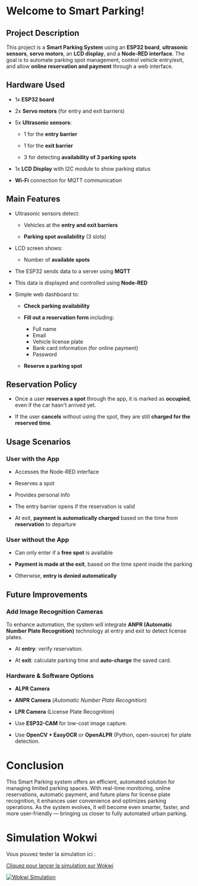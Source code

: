 ﻿# Welcome to Smart Parking!
## Project Description

This project is a **Smart Parking System** using an **ESP32 board**, **ultrasonic sensors**, **servo motors**, an **LCD display**, and a **Node-RED interface**. The goal is to automate parking spot management, control vehicle entry/exit, and allow **online reservation and payment** through a web interface.


## Hardware Used

-   1x **ESP32 board**
    
-   2x **Servo motors** (for entry and exit barriers)
    
-   5x **Ultrasonic sensors**:
    
    -   1 for the **entry barrier**
        
    -   1 for the **exit barrier**
        
    -   3 for detecting **availability of 3 parking spots**
        
-   1x **LCD Display** with I2C module to show parking status
    
-   **Wi-Fi** connection for MQTT communication
## Main Features

-   Ultrasonic sensors detect:
    
    -   Vehicles at the **entry and exit barriers**
        
    -   **Parking spot availability** (3 slots)
   - LCD screen shows:

        -   Number of **available spots**
-   The ESP32 sends data to a server using **MQTT**
    
-   This data is displayed and controlled using **Node-RED**
- Simple web dashboard to:


    
  -   **Check parking availability**
  - **Fill out a reservation form** including:

    -   Full name  
    -   Email
    -   Vehicle license plate
     -   Bank card information (for online payment)
    -   Password
   -   **Reserve a parking spot**
## Reservation Policy

-   Once a user **reserves a spot** through the app, it is marked as **occupied**, even if the car hasn't arrived yet.
    
-   If the user **cancels** without using the spot, they are still **charged for the reserved time**.

## Usage Scenarios
 ###  User with the App
-   Accesses the Node-RED interface
    
-   Reserves a spot
    
-   Provides personal info
    
-   The entry barrier opens if the reservation is valid
    
-   At exit, **payment is automatically charged** based on the time from **reservation** to departure
### User without the App
-   Can only enter if a **free spot** is available
    

    
-   **Payment is made at the exit**, based on the time spent inside the parking
-    Otherwise, **entry is denied automatically**

## Future Improvements
### Add Image Recognition Cameras
To enhance automation, the system will integrate **ANPR (Automatic Number Plate Recognition)** technology at entry and exit to detect license plates.
-   At **entry**: verify reservation.
    
-   At **exit**: calculate parking time and **auto-charge** the saved card.
### Hardware & Software Options
-   **ALPR Camera**
    
-   **ANPR Camera** (_Automatic Number Plate Recognition_)
    
-   **LPR Camera** (License Plate Recognition)
-   Use **ESP32-CAM** for low-cost image capture.
    
-   Use **OpenCV + EasyOCR** or **OpenALPR** (Python, open-source) for plate detection.





# Conclusion

This Smart Parking system offers an efficient, automated solution for managing limited parking spaces. With real-time monitoring, online reservations, automatic payment, and future plans for license plate recognition, it enhances user convenience and optimizes parking operations. As the system evolves, it will become even smarter, faster, and more user-friendly — bringing us closer to fully automated urban parking.


# Simulation Wokwi

Vous pouvez tester la simulation ici :

[Cliquez pour lancer la simulation sur Wokwi](https://wokwi.com/projects/421066939325766657)

[![Wokwi Simulation](https://img.shields.io/badge/Wokwi-Lancer%20la%20simulation-green?logo=arduino)](https://wokwi.com/projects/421066939325766657)
